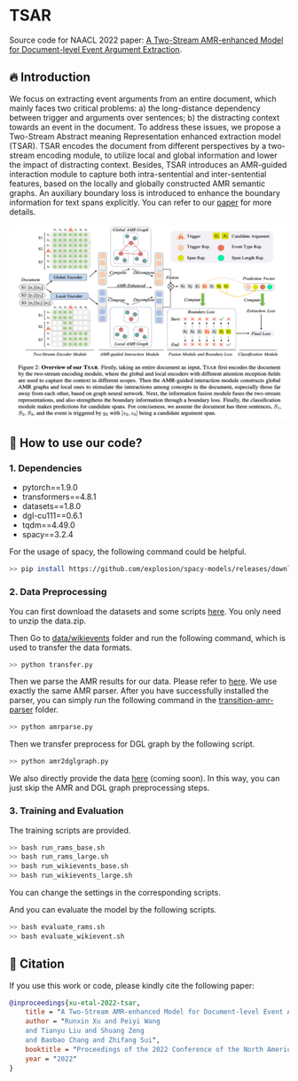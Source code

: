 # TSAR

Source code for NAACL 2022 paper: [A Two-Stream AMR-enhanced Model for Document-level Event Argument Extraction]().

## 🔥 Introduction

We focus on extracting event arguments from an entire document, which mainly faces two critical problems: a) the long-distance dependency between trigger and arguments over sentences; b) the distracting context towards an event in the document. To address these issues, we propose a Two-Stream Abstract meaning Representation enhanced extraction model (TSAR). TSAR encodes the document from different perspectives by a two-stream encoding module, to utilize local and global information and lower the impact of distracting context. Besides, TSAR introduces an AMR-guided interaction module to capture both intra-sentential and inter-sentential features, based on the locally and globally constructed AMR semantic graphs. An auxiliary boundary loss is introduced to enhance the boundary information for text spans explicitly. 
You can refer to our [paper]() for more details.

<div align=center>
<img width="550" height="350" src="./model.png"/>
</div>


## 🚀 How to use our code?

### 1. Dependencies

- pytorch==1.9.0
- transformers==4.8.1
- datasets==1.8.0
- dgl-cu111==0.6.1
- tqdm==4.49.0
- spacy==3.2.4

For the usage of spacy, the following command could be helpful.

```bash
>> pip install https://github.com/explosion/spacy-models/releases/download en_core_web_sm-3.2.0/en_core_web_sm-3.2.0.tar.gz
```

### 2. Data Preprocessing

You can first download the datasets and some scripts [here](https://drive.google.com/file/d/1euuD7ST94b5smaUFo6ROLW_ZasHwDpib/view?usp=sharing).
You only need to unzip the data.zip.

Then Go to [data/wikievents](./data/wikievents) folder and run the following command, which is used to transfer the data formats.

```bash
>> python transfer.py
```

Then we parse the AMR results for our data. 
Please refer to [here](https://github.com/zhangzx-uiuc/AMR-IE).
We use exactly the same AMR parser.
After you have successfully installed the parser, you can simply run the following command in the [transition-amr-parser](./transition-amr-parser) folder.

```bash
>> python amrparse.py
```

Then we transfer preprocess for DGL graph by the following script.

```bash
>> python amr2dglgraph.py
```

We also directly provide the data [here]() (coming soon).
In this way, you can just skip the AMR and DGL graph preprocessing steps.

### 3. Training and Evaluation

The training scripts are provided.

```bash
>> bash run_rams_base.sh
>> bash run_rams_large.sh
>> bash run_wikievents_base.sh
>> bash run_wikievents_large.sh
```

You can change the settings in the corresponding scripts.

And you can evaluate the model by the following scripts.

```bash
>> bash evaluate_rams.sh
>> bash evaluate_wikievent.sh
```


## 🌝 Citation

If you use this work or code, please kindly cite the following paper:

```bib
@inproceedings{xu-etal-2022-tsar,
    title = "A Two-Stream AMR-enhanced Model for Document-level Event Argument Extraction",
    author = "Runxin Xu and Peiyi Wang 
    and Tianyu Liu and Shuang Zeng
    and Baobao Chang and Zhifang Sui",
    booktitle = "Proceedings of the 2022 Conference of the North American Chapter of the Association for Computational Linguistics (NAACL).",
    year = "2022"
}
```

